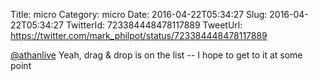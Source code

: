 Title: micro
Category: micro
Date: 2016-04-22T05:34:27
Slug: 2016-04-22T05:34:27
TwitterId: 723384448478117889
TweetUrl: https://twitter.com/mark_philpot/status/723384448478117889

[@athanlive](https://twitter.com/athanlive) Yeah, drag &amp; drop is on the list -- I hope to get to it at some point